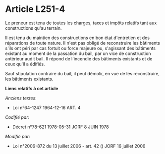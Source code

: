 # Article L251-4

Le preneur est tenu de toutes les charges, taxes et impôts relatifs tant aux constructions qu'au terrain.

Il est tenu du maintien des constructions en bon état d'entretien et des réparations de toute nature. Il n'est pas obligé de
reconstruire les bâtiments s'ils ont péri par cas fortuit ou force majeure ou, s'agissant des bâtiments existant au moment de
la passation du bail, par un vice de construction antérieur audit bail. Il répond de l'incendie des bâtiments existants et de
ceux qu'il a édifiés.

Sauf stipulation contraire du bail, il peut démolir, en vue de les reconstruire, les bâtiments existants.

**Liens relatifs à cet article**

_Anciens textes_:

  - Loi n°64-1247 1964-12-16 ART. 4

_Codifié par_:

  - Décret n°78-621 1978-05-31 JORF 8 JUIN 1978

_Modifié par_:

  - Loi n°2006-872 du 13 juillet 2006 - art. 42 () JORF 16 juillet 2006
